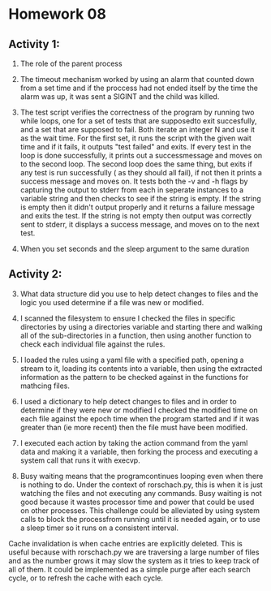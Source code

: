 Homework 08
===========

Activity 1:
-----------

1. The role of the parent process

2. The timeout mechanism worked by using an alarm that counted down from a set time and if 
the proccess had not ended itself by the time the alarm was up, it was sent a SIGINT and 
the child was killed.

3. The test script verifies the correctness of the program by running two while loops, one 
for a set of tests that are supposedto exit succesfully, and a set that are supposed to fail. 
Both iterate an integer N and use it as the wait time. For the first set, it runs the script 
with the given wait time and if it fails, it outputs "test failed" and exits. If every test 
in the loop is done successfully, it prints out a successmessage and moves on to the second 
loop. The second loop does the same thing, but exits if any test is run successfully ( as they 
should all fail), if not then it prints a success message and moves on. It tests both the -v and 
-h flags by capturing the output to stderr from each in seperate instances to a variable string 
and then checks to see if the string is empty. If the string is empty then it didn't output 
properly and it returns a failure message and exits the test. If the string is not empty then 
output was correctly sent to stderr, it displays a success message, and moves on to the next test.

4. When you set seconds and the sleep argument to the same duration 

Activity 2:
----------

3. What data structure did you use to help detect changes to files and the logic 
you used determine if a file was new or modified.

1. I scanned the filesystem to ensure I checked the files in specific directories by using a 
directories variable and starting there and walking all of the sub-directories in a function, 
then using another function to check each individual file against the rules.

2. I loaded the rules using a yaml file with a specified path, opening a stream to it, loading its 
contents into a variable, then using the extracted information as the pattern to be checked against 
in the functions for mathcing files.

3. I used a dictionary to help detect changes to files and in order to determine if they were new or 
modified I checked the modified time on each file against the epoch time when the program started and 
if it was greater than (ie more recent) then the file must have been modified.

4. I executed each action by taking the action command from the yaml data and making it a variable, 
then forking the process and executing a system call that runs it with execvp.

5. Busy waiting means that the programcontinues looping even when there is nothing to do. Under the 
context of rorschach.py, this is when it is just watching the files and not executing any commands. 
Busy waiting is not good because it wastes processor time and power that could be used on other 
processes. This challenge could be alleviated by using system calls to block the processfrom running 
until it is needed again, or to use a sleep timer so it runs on a consistent interval.

Cache invalidation is when cache entries are explicitly deleted. This is useful because with rorschach.py 
we are traversing a large number of files and as the number grows it may slow the system as it tries 
to keep track of all of them. It could be implemented as a simple purge after each search cycle, or to 
refresh the cache with each cycle.